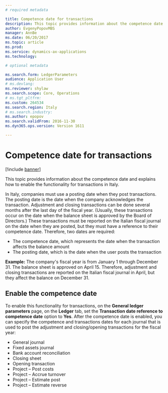 ```yaml
---
# required metadata

title: Competence date for transactions
description: This topic provides information about the competence date and explains how to enable the functionality for transactions in Italy.
author: EvgenyPopovMBS
manager: AnnBe
ms.date: 06/20/2017
ms.topic: article
ms.prod: 
ms.service: dynamics-ax-applications
ms.technology: 

# optional metadata

ms.search.form: LedgerParameters
audience: Application User
# ms.devlang: 
ms.reviewer: shylaw
ms.search.scope: Core, Operations
# ms.tgt_pltfrm: 
ms.custom: 264534
ms.search.region: Italy
# ms.search.industry: 
ms.author: epopov
ms.search.validFrom: 2016-11-30
ms.dyn365.ops.version: Version 1611

---
```


# Competence date for transactions

[!include [banner](../includes/banner.md)]

This topic provides information about the competence date and explains how to enable the functionality for transactions in Italy.

In Italy, companies must use a posting date when they post transactions. The posting date is the date when the company acknowledges the transaction. Adjustment and closing transactions can be done several months after the last day of the fiscal year. (Usually, these transactions occur on the date when the balance sheet is approved by the Board of Directors.) These transactions must be reported on the Italian fiscal journal on the date when they are posted, but they must have a reference to their competence date. Therefore, two dates are required:

-   The competence date, which represents the date when the transaction affects the balance amount
-   The posting date, which is the date when the user posts the transaction

**Example:** The company's fiscal year is from January 1 through December 31. The balance sheet is approved on April 15. Therefore, adjustment and closing transactions are reported on the Italian fiscal journal in April, but they affect the balance on December 31.

## Enable the competence date
To enable this functionality for transactions, on the **General ledger parameters** page, on the **Ledger** tab, set the **Transaction date reference to competence date** option to **Yes**. After the competence date is enabled, you can specify the competence and transactions dates for each journal that is used to post the adjustment and closing/opening transactions for the fiscal year:

-   General journal
-   Fixed assets journal
-   Bank account reconciliation
-   Closing sheet
-   Opening transaction
-   Project – Post costs
-   Project – Accrue turnover
-   Project – Estimate post
-   Project – Estimate reverse




